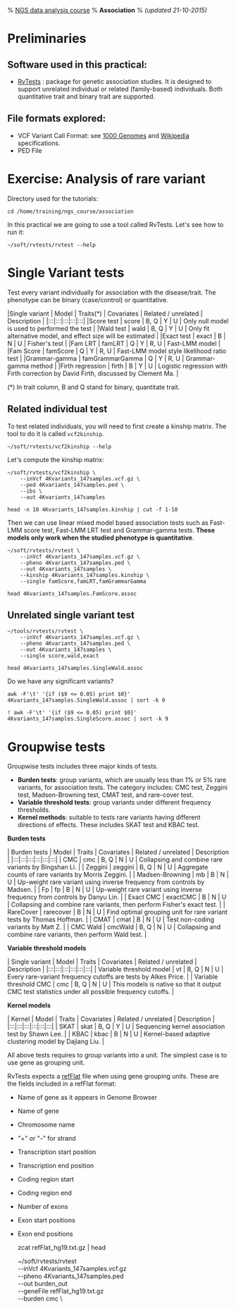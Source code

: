 % [NGS data analysis course](http://ngscourse.github.io/)
% __Association__
% _(updated 21-10-2015)_

<!-- COMMON LINKS HERE -->

[RvTests]: http://zhanxw.github.io/rvtests/ "RvTests"

Preliminaries
================================================================================

Software used in this practical:
--------------------------------

- [RvTests] : package for genetic association studies. It is designed to support unrelated individual or related (family-based) individuals. Both quantitative trait and binary trait are supported.


File formats explored:
----------------------

- VCF Variant Call Format: see [1000 Genomes](http://www.1000genomes.org/wiki/analysis/variant-call-format/vcf-variant-call-format-version-42) and [Wikipedia](http://en.wikipedia.org/wiki/Variant_Call_Format) specifications.
- PED File


Exercise: Analysis of rare variant
================================================================================

Directory used for the tutorials:

<!--    cd /home/participant/Desktop/Course_Materials/calling -->

    cd /home/training/ngs_course/association

In this practical we are going to use a tool called RvTests. Let's see how to run it:

	~/soft/rvtests/rvtest --help


# Single Variant tests
Test every variant individually for association with the disease/trait. The phenotype can be binary (case/control) or quantitative.

|Single variant | Model | Traits(\*) | Covariates | Related / unrelated | Description |
|:::|:::|:::|:::|:::|
|Score test | score | B, Q | Y | U | Only null model is used to performed the test | 
|Wald test | wald | B, Q | Y | U | Only fit alternative model, and effect size will be estimated | 
|Exact test | exact | B | N | U | Fisher's test | 
|Fam LRT | famLRT | Q | Y | R, U | Fast-LMM model | 
|Fam Score | famScore | Q | Y | R, U | Fast-LMM model style likelihood ratio test | 
|Grammar-gamma | famGrammarGamma | Q | Y | R, U | Grammar-gamma method |
|Firth regression | firth | B | Y | U | Logistic regression with Firth correction by David Firth, discussed by Clement Ma. |

(\*) In trait column, B and Q stand for binary, quantitate trait.

## Related individual test
To test related individuals, you will need to first create a kinship matrix. The tool to do it is called `vcf2kinship`.

	~/soft/rvtests/vcf2kinship --help

Let's compute the kinship matrix:

	~/soft/rvtests/vcf2kinship \
	    --inVcf 4Kvariants_147samples.vcf.gz \
	    --ped 4Kvariants_147samples.ped \
	    --ibs \
	    --out 4Kvariants_147samples

	head -n 10 4Kvariants_147samples.kinship | cut -f 1-10

Then we can use linear mixed model based association tests such as Fast-LMM score test, Fast-LMM LRT test and Grammar-gamma tests. **These models only work when the studied phenotype is quantitative**.

	~/soft/rvtests/rvtest \
    	--inVcf 4Kvariants_147samples.vcf.gz \
    	--pheno 4Kvariants_147samples.ped \
    	--out 4Kvariants_147samples \
    	--kinship 4Kvariants_147samples.kinship \
    	--single famScore,famLRT,famGrammarGamma

	head 4Kvariants_147samples.FamScore.assoc


## Unrelated single variant test

	~/tools/rvtests/rvtest \
	    --inVcf 4Kvariants_147samples.vcf.gz \
	    --pheno 4Kvariants_147samples.ped \
	    --out 4Kvariants_147samples \
	    --single score,wald,exact

	head 4Kvariants_147samples.SingleWald.assoc

Do we have any significant variants?

	awk -F'\t' '{if ($9 <= 0.05) print $0}' 4Kvariants_147samples.SingleWald.assoc | sort -k 9
	
	! awk -F'\t' '{if ($9 <= 0.05) print $0}' 4Kvariants_147samples.SingleScore.assoc | sort -k 9

# Groupwise tests
Groupwise tests includes three major kinds of tests.

* **Burden tests**: group variants, which are usually less than 1% or 5% rare variants, for association tests. The category includes: CMC test, Zeggini test, Madsen-Browning test, CMAT test, and rare-cover test.
* **Variable threshold tests**: group variants under different frequency thresholds.
* **Kernel methods**: suitable to tests rare variants having different directions of effects. These includes SKAT test and KBAC test.

**Burden tests**

| Burden tests | Model | Traits | Covariates | Related / unrelated | Description |
|:::|:::|:::|:::|:::|:::|
| CMC | cmc | B, Q | N | U | Collapsing and combine rare variants by Bingshan Li. |
| Zeggini | zeggini | B, Q | N | U | Aggregate counts of rare variants by Morris Zeggini. |
| Madsen-Browning | mb | B | N | U | Up-weight rare variant using inverse frequency from controls by Madsen. |
| Fp | fp | B | N | U | Up-weight rare variant using inverse frequency from controls by Danyu Lin. |
| Exact CMC | exactCMC | B | N | U | Collapsing and combine rare variants, then perform Fisher's exact test. |
| RareCover | rarecover | B | N | U | Find optimal grouping unit for rare variant tests by Thomas Hoffman. |
| CMAT | cmat | B | N | U | Test non-coding variants by Matt Z. |
| CMC Wald | cmcWald | B, Q | N | U | Collapsing and combine rare variants, then perform Wald test. |


**Variable threshold models**

| Single variant | Model | Traits | Covariates | Related / unrelated | Description |
|:::|:::|:::|:::|:::|:::|
| Variable threshold model | vt | B, Q | N | U | Every rare-variant frequency cutoffs are tests by Alkes Price. |
| Variable threshold CMC | cmc | B, Q | N | U | This models is native so that it output CMC test statistics under all possible frequency cutoffs. |


**Kernel models**

| Kernel | Model | Traits | Covariates | Related / unrelated | Description |
|:::|:::|:::|:::|:::|:::|
| SKAT | skat | B, Q | Y | U | Sequencing kernel association test by Shawn Lee. |
| KBAC | kbac | B | N | U | Kernel-based adaptive clustering model by Dajiang Liu. |

All above tests requires to group variants into a unit. The simplest case is to use gene as grouping unit. 

RvTests expects a [refFlat](http://genome.ucsc.edu/goldenpath/gbdDescriptionsOld.html#RefFlat) file when using gene grouping units. These are the fields included in a refFlat format:

* Name of gene as it appears in Genome Browser
* Name of gene
* Chromosome name
* "+" or "-" for strand
* Transcription start position
* Transcription end position
* Coding region start
* Coding region end
* Number of exons
* Exon start positions
* Exon end positions


    zcat refFlat_hg19.txt.gz | head
	
	~/soft/rvtests/rvtest \
	    --inVcf 4Kvariants_147samples.vcf.gz \
	    --pheno 4Kvariants_147samples.ped \
	    --out burden_out \
	    --geneFile refFlat_hg19.txt.gz \
	    --burden cmc \
		
